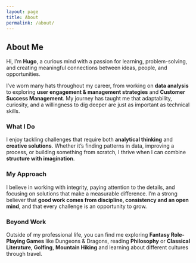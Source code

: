 ```yaml
---
layout: page
title: About
permalink: /about/
---
```


## About Me

Hi, I’m **Hugo**, a curious mind with a passion for learning, problem-solving, and creating meaningful connections between ideas, people, and opportunities.  

I’ve worn many hats throughout my career, from working on **data analysis** to exploring **user engagement & management strategies** and **Customer Success Management**. My journey has taught me that adaptability, curiosity, and a willingness to dig deeper are just as important as technical skills.  

### What I Do  
I enjoy tackling challenges that require both **analytical thinking** and **creative solutions**. Whether it’s finding patterns in data, improving a process, or building something from scratch, I thrive when I can combine **structure with imagination**.  

### My Approach  
I believe in working with integrity, paying attention to the details, and focusing on solutions that make a measurable difference. I’m a strong believer that **good work comes from discipline, consistency and an open mind**, and that every challenge is an opportunity to grow.  

### Beyond Work  
Outside of my professional life, you can find me exploring **Fantasy Role-Playing Games** like Dungeons & Dragons, reading **Philosophy** or **Classical Literature**, **Golfing**, **Mountain Hiking** and learning about different cultures through travel.
